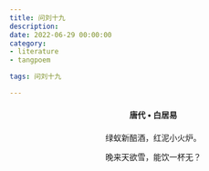 ```yaml
---
title: 问刘十九
description:
date: 2022-06-29 00:00:00
category:
- literature
- tangpoem

tags: 问刘十九

---
```


<div id="poem-author">
唐代 • 白居易
</div>
<div id="poem-body">
<p class="poem-paragraph">绿蚁新醅酒，红泥小火炉。</p>
<p class="poem-paragraph">晚来天欲雪，能饮一杯无？</p>

</div>

<style>

#poem-author {
    width: 100%;
    text-align: center;
    margin: 20px 0;
    font-weight: bold;
}
#poem-body {
    width: 100%;
    text-align: center;
}
.poem-paragraph {
    font-family: "仿宋"
}

</style>